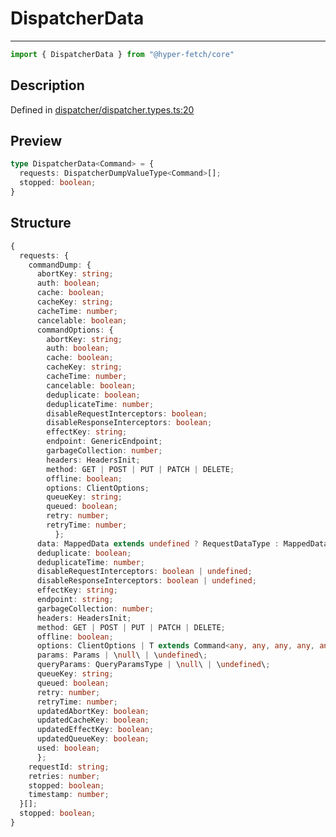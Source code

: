 

# DispatcherData

<div class="api-docs__separator">

---

</div><div class="api-docs__import">

```ts
import { DispatcherData } from "@hyper-fetch/core"
```

</div><div class="api-docs__section">

## Description

</div><div class="api-docs__description"><span class="api-docs__do-not-parse">



</span></div><p class="api-docs__definition">

Defined in [dispatcher/dispatcher.types.ts:20](https://github.com/BetterTyped/hyper-fetch/blob/3fe127e9/packages/core/src/dispatcher/dispatcher.types.ts#L20)

</p><div class="api-docs__section">

## Preview

</div><div class="api-docs__preview type">

```ts
type DispatcherData<Command> = {
  requests: DispatcherDumpValueType<Command>[]; 
  stopped: boolean; 
}
```

</div><div class="api-docs__section">

## Structure

</div><div class="api-docs__returns">

```ts
{
  requests: {
    commandDump: {
      abortKey: string;
      auth: boolean;
      cache: boolean;
      cacheKey: string;
      cacheTime: number;
      cancelable: boolean;
      commandOptions: {
        abortKey: string;
        auth: boolean;
        cache: boolean;
        cacheKey: string;
        cacheTime: number;
        cancelable: boolean;
        deduplicate: boolean;
        deduplicateTime: number;
        disableRequestInterceptors: boolean;
        disableResponseInterceptors: boolean;
        effectKey: string;
        endpoint: GenericEndpoint;
        garbageCollection: number;
        headers: HeadersInit;
        method: GET | POST | PUT | PATCH | DELETE;
        offline: boolean;
        options: ClientOptions;
        queueKey: string;
        queued: boolean;
        retry: number;
        retryTime: number;
          };
      data: MappedData extends undefined ? RequestDataType : MappedData | \null\ | \undefined\;
      deduplicate: boolean;
      deduplicateTime: number;
      disableRequestInterceptors: boolean | undefined;
      disableResponseInterceptors: boolean | undefined;
      effectKey: string;
      endpoint: string;
      garbageCollection: number;
      headers: HeadersInit;
      method: GET | POST | PUT | PATCH | DELETE;
      offline: boolean;
      options: ClientOptions | T extends Command<any, any, any, any, any, any, infer O, any, any, any> ? O : never;
      params: Params | \null\ | \undefined\;
      queryParams: QueryParamsType | \null\ | \undefined\;
      queueKey: string;
      queued: boolean;
      retry: number;
      retryTime: number;
      updatedAbortKey: boolean;
      updatedCacheKey: boolean;
      updatedEffectKey: boolean;
      updatedQueueKey: boolean;
      used: boolean;
      };
    requestId: string;
    retries: number;
    stopped: boolean;
    timestamp: number;
  }[];
  stopped: boolean;
}
```

</div>